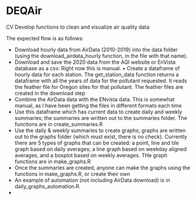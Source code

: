 # DEQAir
CV
Develop functions to clean and visualize air quality data

The expected flow is as follows:
<ul>
<li> Download hourly data from AirData  (2010-2019) into the data folder (using the download_airdata_hourly function, in the file with that name). </li>
<li> Download and save the 2020 data from the AQI website or EnVista database as a csv. Right now this is manual.
•	Create a dataframe of hourly data for each station. The get_station_data function returns a dataframe with all the years of data for the pollutant requested. It reads the feather file for Oregon sites for that pollutant. The feather files are created in the download step </li>
<li> Combine the AirData data with the ENvista data. This is somewhat manual, as I have been getting the files in different formats each time </li>
<li> Use this dataframe which has current data to create daily and weekly summaries; the summaries are written out to the summaries folder. The functions are in  create_summaries.R</li>
<li> Use the daily & weekly summaries to create graphs; graphs are written out to the graphs folder (which must exist, there is no check). Currently there are 5 types of graphs that can be created: a point, line and tile graph based on daily averages; a line graph based on weekday aligned averages, and a boxplot based on weekly averages. THe graph functions are in make_graphs.R </li>
<li> Once the summaries are created, anyone can make the graphs using the functions in make_graphs.R, or create their own </li>
<li> An example of automation (not including AirData download) is in daily_graphs_automation.R. <li>

